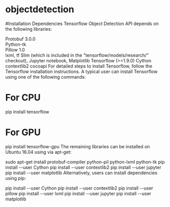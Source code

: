 # objectdetection
#Installation
Dependencies
Tensorflow Object Detection API depends on the following libraries:

Protobuf 3.0.0<br />
Python-tk<br />
Pillow 1.0<br />
lxml,
tf Slim (which is included in the "tensorflow/models/research/" checkout),
Jupyter notebook,
Matplotlib
Tensorflow (>=1.9.0)
Cython
contextlib2
cocoapi
For detailed steps to install Tensorflow, follow the Tensorflow installation instructions. A typical user can install Tensorflow using one of the following commands:

# For CPU
pip install tensorflow
# For GPU
pip install tensorflow-gpu
The remaining libraries can be installed on Ubuntu 16.04 using via apt-get:

sudo apt-get install protobuf-compiler python-pil python-lxml python-tk
pip install --user Cython
pip install --user contextlib2
pip install --user jupyter
pip install --user matplotlib
Alternatively, users can install dependencies using pip:

pip install --user Cython
pip install --user contextlib2
pip install --user pillow
pip install --user lxml
pip install --user jupyter
pip install --user matplotlib
